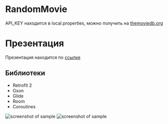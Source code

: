# RandomMovie

API_KEY находится в local.properties, можно получить на [themoviedb.org](https://www.themoviedb.org)

# Презентация
Презентация находится по [ссылке](https://www.dropbox.com/s/2nt7xue2cuidzxp/%D0%A1%D1%8B%D1%81%D1%83%D0%B5%D0%B2%20%D0%92%D0%B8%D0%BA%D1%82%D0%BE%D1%80.pptx?dl=0)

## Библиотеки
* Retrofit 2
* Gson
* Glide
* Room
* Coroutines



![screenshot of sample](https://pp.userapi.com/c853628/v853628127/1847c/UTWrC7ISmbg.jpg) ![screenshot of sample](https://pp.userapi.com/c853628/v853628127/1847c/UTWrC7ISmbg.jpg)

